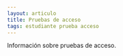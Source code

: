 ```yaml
---
layout: articulo
title: Pruebas de acceso
tags: estudiante prueba acceso
---
```


Información sobre pruebas de acceso.
